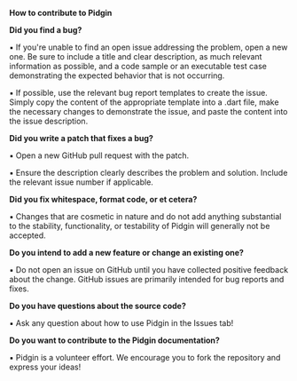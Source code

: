 **How to contribute to Pidgin**

**Did you find a bug?**

▪️ If you're unable to find an open issue addressing the problem, open a new one. Be sure to include a title and clear description, as much relevant information as possible, and a code sample or an executable test case demonstrating the expected behavior that is not occurring.

▪️ If possible, use the relevant bug report templates to create the issue. Simply copy the content of the appropriate template into a .dart file, make the necessary changes to demonstrate the issue, and paste the content into the issue description.

**Did you write a patch that fixes a bug?**

▪️ Open a new GitHub pull request with the patch.

▪️ Ensure the description clearly describes the problem and solution. Include the relevant issue number if applicable.

**Did you fix whitespace, format code, or et cetera?**

▪️ Changes that are cosmetic in nature and do not add anything substantial to the stability, functionality, or testability of Pidgin will generally not be accepted.

**Do you intend to add a new feature or change an existing one?**

▪️ Do not open an issue on GitHub until you have collected positive feedback about the change. GitHub issues are primarily intended for bug reports and fixes.

**Do you have questions about the source code?**

▪️ Ask any question about how to use Pidgin in the Issues tab!

**Do you want to contribute to the Pidgin documentation?**

▪️ Pidgin is a volunteer effort. We encourage you to fork the repository and express your ideas!

